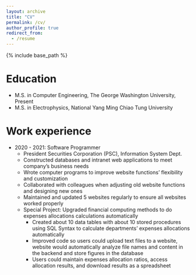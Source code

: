 ```yaml
---
layout: archive
title: "CV"
permalink: /cv/
author_profile: true
redirect_from:
  - /resume
---
```


{% include base_path %}

Education
======
* M.S. in Computer Engineering, The George Washington University, Present
* M.S. in Electrophysics, National Yang Ming Chiao Tung University

Work experience
======
* 2020 - 2021: Software Programmer
  * President Securities Corporation (PSC), Information System Dept.
  * Constructed databases and intranet web applications to meet company’s business needs
  * Wrote computer programs to improve website functions’ flexibility and customization
  * Collaborated with colleagues when adjusting old website functions and designing new ones
  * Maintained and updated 5 websites regularly to ensure all websites worked properly
  * Special Project: Upgraded financial computing methods to do expenses allocations calculations automatically
    - Created about 10 data tables with about 10 stored procedures using SQL Syntax to calculate departments’ expenses allocations automatically
    - Improved code so users could upload text files to a website, website would automatically analyze file names and content in the backend and store figures in the database
    - Users could maintain expenses allocation ratios, access allocation results, and download results as a spreadsheet

 <!-- 
Skills
======
* Skill 1
* Skill 2
  * Sub-skill 2.1
  * Sub-skill 2.2
  * Sub-skill 2.3
* Skill 3

Publications
======
  <ul>{% for post in site.publications %}
    {% include archive-single-cv.html %}
  {% endfor %}</ul>
  
Talks
======
  <ul>{% for post in site.talks %}
    {% include archive-single-talk-cv.html %}
  {% endfor %}</ul>
  
Teaching
======
  <ul>{% for post in site.teaching %}
    {% include archive-single-cv.html %}
  {% endfor %}</ul>
  
Service and leadership
======
* Currently signed in to 43 different slack teams
-->